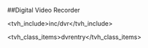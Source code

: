 ##Digital Video Recorder

<tvh_include>inc/dvr</tvh_include>

<tvh_class_items>dvrentry</tvh_class_items>
